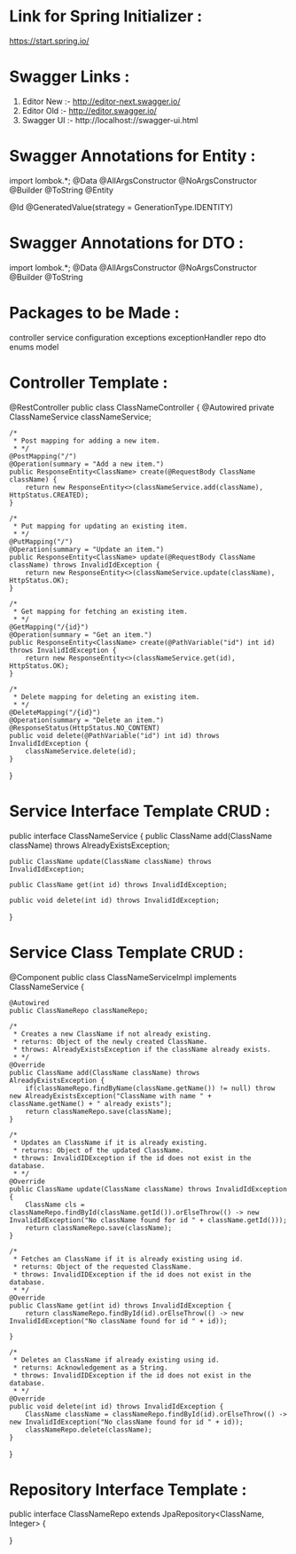# Link for Spring Initializer :

https://start.spring.io/

# Swagger Links :

1. Editor New :- http://editor-next.swagger.io/
2. Editor Old :- http://editor.swagger.io/
3. Swagger UI :- http://localhost:<port>/<context-path>/swagger-ui.html

# Swagger Annotations for Entity : 

import lombok.*;
@Data
@AllArgsConstructor
@NoArgsConstructor
@Builder
@ToString
@Entity

@Id
@GeneratedValue(strategy = GenerationType.IDENTITY)

# Swagger Annotations for DTO : 

import lombok.*;
@Data
@AllArgsConstructor
@NoArgsConstructor
@Builder
@ToString

# Packages to be Made : 

controller
service
configuration
exceptions
exceptionHandler
repo
dto
enums
model

# Controller Template :

@RestController
public class ClassNameController {
    @Autowired
    private ClassNameService classNameService;

    /*
     * Post mapping for adding a new item.
     * */
    @PostMapping("/")
    @Operation(summary = "Add a new item.")
    public ResponseEntity<ClassName> create(@RequestBody ClassName className) {
        return new ResponseEntity<>(classNameService.add(className), HttpStatus.CREATED);
    }

    /*
     * Put mapping for updating an existing item.
     * */
    @PutMapping("/")
    @Operation(summary = "Update an item.")
    public ResponseEntity<ClassName> update(@RequestBody ClassName className) throws InvalidIdException {
        return new ResponseEntity<>(classNameService.update(className), HttpStatus.OK);
    }

    /*
     * Get mapping for fetching an existing item.
     * */
    @GetMapping("/{id}")
    @Operation(summary = "Get an item.")
    public ResponseEntity<ClassName> create(@PathVariable("id") int id) throws InvalidIdException {
        return new ResponseEntity<>(classNameService.get(id), HttpStatus.OK);
    }

    /*
     * Delete mapping for deleting an existing item.
     * */
    @DeleteMapping("/{id}")
    @Operation(summary = "Delete an item.")
    @ResponseStatus(HttpStatus.NO_CONTENT)
    public void delete(@PathVariable("id") int id) throws InvalidIdException {
        classNameService.delete(id);
    }

}

# Service Interface Template CRUD :

public interface ClassNameService {
    public ClassName add(ClassName className) throws AlreadyExistsException;

    public ClassName update(ClassName className) throws InvalidIdException;

    public ClassName get(int id) throws InvalidIdException;

    public void delete(int id) throws InvalidIdException;
}

# Service Class Template CRUD : 

@Component
public class ClassNameServiceImpl implements ClassNameService {

    @Autowired
    public ClassNameRepo classNameRepo;

    /*
     * Creates a new ClassName if not already existing.
     * returns: Object of the newly created ClassName.
     * throws: AlreadyExistsException if the className already exists.
     * */
    @Override
    public ClassName add(ClassName className) throws AlreadyExistsException {
        if(classNameRepo.findByName(className.getName()) != null) throw new AlreadyExistsException("ClassName with name " + className.getName() + " already exists");
        return classNameRepo.save(className);
    }

    /*
     * Updates an ClassName if it is already existing.
     * returns: Object of the updated ClassName.
     * throws: InvalidIDException if the id does not exist in the database.
     * */
    @Override
    public ClassName update(ClassName className) throws InvalidIdException {
        ClassName cls = classNameRepo.findById(className.getId()).orElseThrow(() -> new InvalidIdException("No className found for id " + className.getId()));
        return classNameRepo.save(className);
    }

    /*
     * Fetches an ClassName if it is already existing using id.
     * returns: Object of the requested ClassName.
     * throws: InvalidIDException if the id does not exist in the database.
     * */
    @Override
    public ClassName get(int id) throws InvalidIdException {
        return classNameRepo.findById(id).orElseThrow(() -> new InvalidIdException("No className found for id " + id));

    }

    /*
     * Deletes an ClassName if already existing using id.
     * returns: Acknowledgement as a String.
     * throws: InvalidIDException if the id does not exist in the database.
     * */
    @Override
    public void delete(int id) throws InvalidIdException {
        ClassName className = classNameRepo.findById(id).orElseThrow(() -> new InvalidIdException("No className found for id " + id));
        classNameRepo.delete(className);
    }
}

# Repository Interface Template :

public interface ClassNameRepo extends JpaRepository<ClassName, Integer> {
    
}